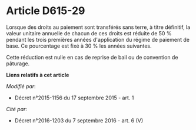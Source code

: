 # Article D615-29

Lorsque des droits au paiement sont transférés  sans terre, à titre définitif, la valeur unitaire annuelle de chacun de  ces
droits est réduite de 50 % pendant les trois premières années  d'application du régime de paiement de base. Ce pourcentage
est fixé à  30 % les années suivantes.

Cette réduction est nulle en cas de reprise de bail ou de convention de pâturage.

**Liens relatifs à cet article**

_Modifié par_:

  - Décret n°2015-1156 du 17 septembre 2015 - art. 1

_Cité par_:

  - Décret n°2016-1203 du 7 septembre 2016 - art. 6 (V)
